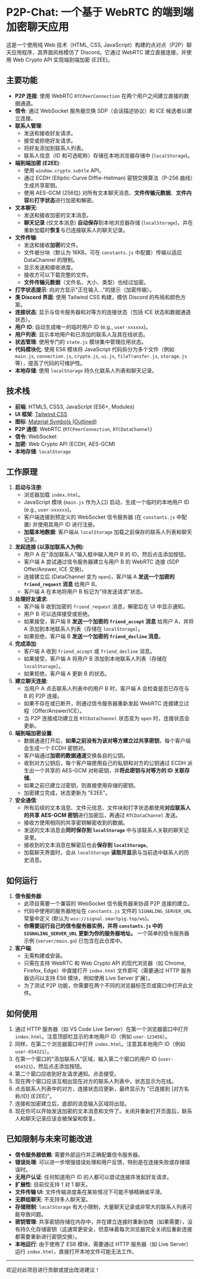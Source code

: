 # P2P-Chat: 一个基于 WebRTC 的端到端加密聊天应用

这是一个使用纯 Web 技术（HTML, CSS, JavaScript）构建的点对点（P2P）聊天应用程序，其界面风格模仿了 Discord。它通过 WebRTC 建立直接连接，并使用 Web Crypto API 实现端到端加密 (E2EE)。

## 主要功能

*   **P2P 连接**: 使用 WebRTC `RTCPeerConnection` 在两个用户之间建立直接的数据通道。
*   **信令**: 通过 WebSocket 服务器交换 SDP（会话描述协议）和 ICE 候选者以建立连接。
*   **联系人管理**:
    *   发送和接收好友请求。
    *   接受或拒绝好友请求。
    *   将好友添加到联系人列表。
    *   联系人信息（ID 和可选昵称）存储在本地浏览器存储中 (`localStorage`)。
*   **端到端加密 (E2EE)**:
    *   使用 `window.crypto.subtle` API。
    *   通过 ECDH (Elliptic-Curve Diffie-Hellman) 密钥交换算法（P-256 曲线）生成共享密钥。
    *   使用 AES-GCM (256位) 对所有文本聊天消息、**文件传输元数据**、**文件内容**和**打字状态**进行加密和解密。
*   **文本聊天**:
    *   发送和接收加密的文本消息。
    *   **聊天记录** (仅文本消息) **自动保存**到本地浏览器存储 (`localStorage`)，并在重新加载时**恢复**与已连接联系人的聊天记录。
*   **文件传输**:
    *   发送和接收**加密**的文件。
    *   文件被分块（默认为 16KB，可在 `constants.js` 中配置）传输以适应 DataChannel 的限制。
    *   显示发送和接收进度。
    *   接收方可以下载完整的文件。
    *   **文件传输元数据**（文件名、大小、类型）也经过加密。
*   **打字状态提示**: 向对方显示"正在输入..."的提示（加密传输）。
*   **类 Discord 界面**: 使用 Tailwind CSS 构建，模仿 Discord 的布局和颜色方案。
*   **连接状态**: 显示与信令服务器和对等方的连接状态（包括 ICE 状态和数据通道状态）。
*   **用户 ID**: 自动生成唯一的临时用户 ID (e.g., `user-xxxxxx`)。
*   **用户列表**: 显示本地用户和已添加的联系人及其在线状态。
*   **状态管理**: 使用专门的 `state.js` 模块集中管理应用状态。
*   **代码模块化**: 使用 ES6 模块将 JavaScript 代码拆分为多个文件（例如 `main.js`, `connection.js`, `crypto.js`, `ui.js`, `fileTransfer.js`, `storage.js` 等），提高了代码的可维护性。
*   **本地存储**: 使用 `localStorage` 持久化联系人列表和聊天记录。

## 技术栈

*   **前端**: HTML5, CSS3, JavaScript (ES6+, Modules)
*   **UI 框架**: [Tailwind CSS](https://tailwindcss.com/)
*   **图标**: [Material Symbols (Outlined)](https://fonts.google.com/icons)
*   **P2P 通信**: WebRTC (`RTCPeerConnection`, `RTCDataChannel`)
*   **信令**: WebSocket
*   **加密**: Web Crypto API (ECDH, AES-GCM)
*   **本地存储**: `localStorage`

## 工作原理

1.  **启动与注册**:
    *   浏览器加载 `index.html`。
    *   JavaScript 模块 (`main.js` 作为入口) 启动，生成一个临时的本地用户 ID (e.g., `user-xxxxxx`)。
    *   客户端连接到预定义的 WebSocket 信令服务器 (在 `constants.js` 中配置) 并使用其用户 ID 进行注册。
    *   **加载本地数据**: 客户端从 `localStorage` 加载之前保存的联系人列表和聊天记录。
2.  **发起连接 (以添加联系人为例)**:
    *   用户 A 在"添加联系人"输入框中输入用户 B 的 ID，然后点击添加按钮。
    *   客户端 A 尝试通过信令服务器建立与用户 B 的 WebRTC 连接 (SDP Offer/Answer, ICE 交换)。
    *   连接建立后 (DataChannel 变为 `open`)，客户端 A **发送一个加密的 `friend_request` 消息** 给用户 B。
    *   客户端 A 在本地将用户 B 标记为"待发送请求"状态。
3.  **处理好友请求**:
    *   客户端 B 收到加密的 `friend_request` 消息，解密后在 UI 中显示通知。
    *   用户 B 可以选择接受或拒绝。
    *   如果接受，客户端 B **发送一个加密的 `friend_accept` 消息** 给用户 A，并将 A 添加到本地联系人列表（存储在 `localStorage`）。
    *   如果拒绝，客户端 B **发送一个加密的 `friend_decline` 消息**。
4.  **完成添加**:
    *   客户端 A 收到 `friend_accept` 或 `friend_decline` 消息。
    *   如果接受，客户端 A 将用户 B 添加到本地联系人列表（存储在 `localStorage`）。
    *   如果拒绝，客户端 A 更新 B 的状态。
5.  **建立聊天连接**:
    *   当用户 A 点击联系人列表中的用户 B 时，客户端 A 会检查是否已存在与 B 的 P2P 连接。
    *   如果不存在或已断开，则通过信令服务器重新发起 WebRTC 连接建立过程（Offer/Answer/ICE）。
    *   当 P2P 连接成功建立且 `RTCDataChannel` 状态变为 `open` 时，连接状态会更新。
6.  **端到端加密设置**:
    *   数据通道打开后，**如果之前没有为该对等方建立过共享密钥**，每个客户端会生成一个 ECDH 密钥对。
    *   客户端通过**加密的数据通道**交换各自的公钥。
    *   收到对方公钥后，每个客户端使用自己的私钥和对方的公钥通过 ECDH 派生出一个共享的 AES-GCM 对称密钥，并**将此密钥与对等方的 ID 关联存储**。
    *   如果之前已建立过密钥，则直接使用存储的密钥。
    *   加密建立完成，状态更新为 "E2EE"。
7.  **安全通信**:
    *   所有后续的文本消息、文件元信息、文件块和打字状态都使用**对应联系人的共享 AES-GCM 密钥**进行加密后，再通过 `RTCDataChannel` 发送。
    *   接收方使用相同的共享密钥解密收到的数据。
    *   发送的文本消息会**同时保存到 `localStorage`** 中与该联系人关联的聊天记录里。
    *   接收到的文本消息在解密后也会**保存到 `localStorage`**。
    *   加载聊天界面时，会从 `localStorage` **读取并显示**与当前选中联系人的历史消息。

## 如何运行

1.  **信令服务器**:
    *   此项目需要一个兼容的 WebSocket 信令服务器来协调 P2P 连接的建立。
    *   代码中使用的服务器地址在 `constants.js` 文件的 `SIGNALING_SERVER_URL` 常量中定义 (默认为 `wss://signal.smartpig.top/ws`)。
    *   **你需要运行自己的信令服务器实例，并将 `constants.js` 中的 `SIGNALING_SERVER_URL` 更新为你的服务器地址。** 一个简单的信令服务器示例 (`server/main.go`) 已包含在此仓库中。
2.  **客户端**:
    *   无需构建或安装。
    *   只需在支持 WebRTC 和 Web Crypto API 的现代浏览器（如 Chrome, Firefox, Edge）中直接打开 `index.html` 文件即可（需要通过 HTTP 服务器访问以支持 ES6 模块，例如使用 Live Server 扩展）。
    *   为了测试 P2P 功能，你需要在两个不同的浏览器标签页或窗口中打开此文件。

## 如何使用

1.  通过 HTTP 服务器（如 VS Code Live Server）在第一个浏览器窗口中打开 `index.html`。注意顶部栏显示的本地用户 ID（例如 `user-123456`）。
2.  同样，在第二个浏览器窗口中打开 `index.html`。注意其本地用户 ID（例如 `user-654321`）。
3.  在第一个窗口的"添加联系人"区域，输入第二个窗口的用户 ID (`user-654321`)，然后点击添加按钮。
4.  第二个窗口应收到好友请求通知。点击接受。
5.  现在两个窗口应该互相出现在对方的联系人列表中，状态显示为在线。
6.  点击联系人列表中的对方，连接状态应更新，最终显示为 "已连接到 [对方名称/ID] (E2EE)"。
7.  连接和加密建立后，底部的消息输入区域将出现。
8.  现在你可以开始发送加密的文本消息和文件了。关闭并重新打开页面后，联系人和聊天记录应该会被保留和恢复。

## 已知限制与未来可能改进

*   **信令服务器依赖**: 需要外部运行并正确配置信令服务器。
*   **错误处理**: 可以进一步增强错误处理和用户反馈，特别是在连接失败或存储错误时。
*   **无用户认证**: 任何知道用户 ID 的人都可以尝试连接并发起好友请求。
*   **扩展性**: 目前仅支持 1 对 1 聊天。
*   **文件传输 UI**: 文件传输进度条在某些情况下可能不够精确或平滑。
*   **无群组聊天**: 不支持多人聊天室。
*   **存储限制**: `localStorage` 有大小限制，大量聊天记录或非常大的联系人列表可能导致问题。
*   **密钥管理**: 共享密钥存储在内存中，并在建立连接时重新协商（如果需要），没有持久化存储密钥（这通常更安全，但意味着每次浏览器完全关闭后重新连接都需要重新进行密钥交换）。
*   **本地运行**: 由于使用了 ES6 模块，需要通过 HTTP 服务器（如 Live Server）运行 `index.html`，直接打开本地文件可能无法工作。

---

欢迎对此项目进行贡献或提出改进建议！

 
